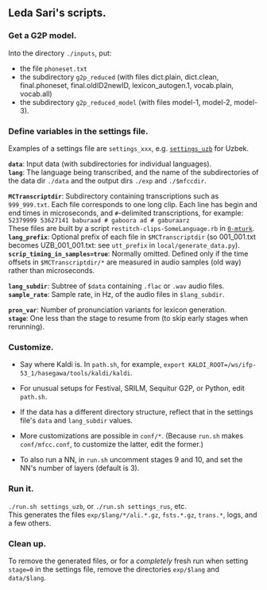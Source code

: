 ## Leda Sari's scripts.

### Get a G2P model.
Into the directory `./inputs`, put:  
- the file `phoneset.txt`  
- the subdirectory `g2p_reduced`
(with files dict.plain, dict.clean, final.phoneset, final.oldID2newID, lexicon_autogen.1, vocab.plain, vocab.all)  
- the subdirectory `g2p_reduced_model` (with files model-1, model-2, model-3).

### Define variables in the settings file.

Examples of a settings file are `settings_xxx`, e.g. [`settings_uzb`](./settings_uzb) for Uzbek.

**`data`**: Input data (with subdirectories for individual languages).  
**`lang`**: The language being transcribed, and the name of the subdirectories
of the data dir `./data` and the output dirs `./exp` and `./$mfccdir`.  

**`MCTranscriptdir`**: Subdirectory containing transcriptions such as `999_999.txt`. Each file corresponds to one long clip. Each line has begin and end times in microseconds, and `#`-delimited transcriptions, for example:  
`52379999 53627141 baburaad # gaboora ad # gaburaarz`  
These files are built by a script `restitch-clips-SomeLanguage.rb` in [`0-mturk`](../0-mturk).  
**`lang_prefix`**: Optional prefix of each file in `$MCTranscriptdir` (so 001_001.txt becomes UZB_001_001.txt: see `utt_prefix` in `local/generate_data.py`).  
**`scrip_timing_in_samples=true`**: Normally omitted.  Defined only if the time offsets in `$MCTranscriptdir/*` are measured in audio samples (old way) rather than microseconds.  

**`lang_subdir`**: Subtree of `$data` containing `.flac` or `.wav` audio files.  
**`sample_rate`**: Sample rate, in Hz, of the audio files in `$lang_subdir`.  

**`pron_var`**: Number of pronunciation variants for lexicon generation.  
**`stage`**: One less than the stage to resume from (to skip early stages when rerunning).  

### Customize.

- Say where Kaldi is.  In `path.sh`, for example, `export KALDI_ROOT=/ws/ifp-53_1/hasegawa/tools/kaldi/kaldi`.

- For unusual setups for Festival, SRILM, Sequitur G2P, or Python, edit `path.sh`.

- If the data has a different directory structure, reflect that in the settings file's `data` and `lang_subdir` values.

- More customizations are possible in `conf/*`.  (Because `run.sh` makes `conf/mfcc.conf`, to customize
the latter, edit the former.)

- To also run a NN, in `run.sh` uncomment stages 9 and 10, and set the NN's number of layers (default is 3).

### Run it.

`./run.sh settings_uzb`, or `./run.sh settings_rus`, etc.  
This generates the files `exp/$lang/*/ali.*.gz`, `fsts.*.gz`, `trans.*`, logs, and a few others.

### Clean up.

To remove the generated files, or for a *completely* fresh run when setting `stage=0` in the settings file, remove the directories `exp/$lang` and `data/$lang`.
